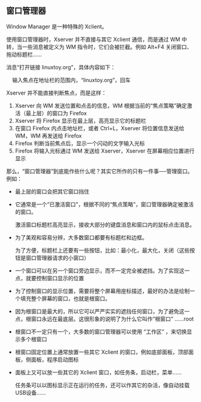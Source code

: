 ## 窗口管理器

Window Manager 是一种特殊的 Xclient。

使用窗口管理器时，Xserver 并不直接与其它 Xclient 通信，而是通过 WM
中转，当一些消息被定义为 WM 指令时，它们会被拦截。例如 Alt+F4
关闭窗口、拖动标题栏……

消息“打开链接 linuxtoy.org”，具体内容如下：

    输入焦点在地址栏的范围内，“linuxtoy.org”，回车

Xserver 并不能直接判断焦点，而是这样：

1.  Xserver 向 WM 发送位置和点击的信息，WM
    根据当前的“焦点策略”确定激活（最上层）的窗口为 Firefox
2.  Xserver 将 Firefox 显示在最上层，高亮显示它的标题栏
3.  在窗口 Firefox 内点击地址栏，或者 Ctrl+L，Xserver 将位置信息发送给
    WM，WM 再发送给 Firefox
4.  Firefox 判断当前焦点后，显示一个闪动的文字输入光标
5.  Firefox 将输入光标通过 WM 发送给 Xserver，Xserver
    在屏幕相应位置进行显示

那么，“窗口管理器”到底能作些什么呢？其实它所作的只有一件事──管理窗口。例如：

- 最上层的窗口会把其它窗口挡住

- 它通常是一个“已激活窗口”，根据不同的“焦点策略”，窗口管理器确定被激活的窗口。

  激活窗口标题栏高亮显示，接收大部分的键盘消息和窗口内的鼠标点击消息。

- 为了美观和容易分辨，大多数窗口都要有标题栏和边框。

  为了方便，标题栏上还要有一些按钮，比如：最小化，最大化，关闭（这些按钮是窗口管理器请求的小窗口）

- 一个窗口可以在另一个窗口旁边显示，而不一定完全被遮挡。为了实现这一点，就要控制窗口显示的位置

- 为了控制窗口的显示位置，需要将整个屏幕用座标描述，最好的办法是绘制一个填充整个屏幕的窗口，也就是根窗口。

- 因为根窗口是最大的，所以它可以严严实实的遮挡任何窗口，为了避免这一点，根窗口永远在最底层。这很形象的说明了为什么它叫作“根窗口”
  ……root

- 根窗口不一定只有一个，大多数的窗口管理器可以使用 “工作区”
  ，来切换显示多个根窗口

- 根窗口固定位置上通常放置一些其它 Xclient
  的窗口，例如底部面板，顶部面板，侧面板，程序启动图标

- 面板上又可以放一些其它的 Xclient 窗口，如任务条，启动栏，菜单……

  任务条可以以图标显示正在运行的任务，还可以作其它的杂活，像自动挂载
  USB设备……
